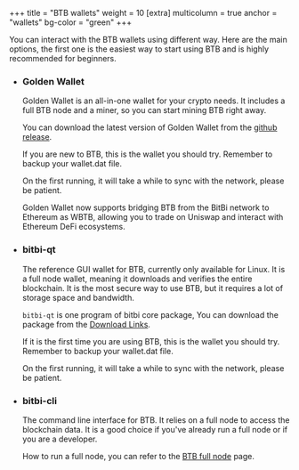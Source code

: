 +++
title = "BTB wallets"
weight = 10
[extra]
multicolumn = true
anchor = "wallets"
bg-color = "green"
+++

You can interact with the BTB wallets using different way. Here are the main options, the first one is the easiest way to start using BTB and is highly recommended for beginners.

* ### Golden Wallet

  Golden Wallet is an all-in-one wallet for your crypto needs. It includes a full BTB node and a miner, so you can start mining BTB right away.

  You can download the latest version of Golden Wallet from the [github release](https://github.com/bitbi-core/golden-wallet/releases).

  If you are new to BTB, this is the wallet you should try. Remember to backup your wallet.dat file.

  On the first running, it will take a while to sync with the network, please be patient.

  Golden Wallet now supports bridging BTB from the BitBi network to Ethereum as WBTB, allowing you to trade on Uniswap and interact with Ethereum DeFi ecosystems.

* ### bitbi-qt

  The reference GUI wallet for BTB, currently only available for Linux.
  It is a full node wallet, meaning it downloads and verifies the entire
  blockchain. It is the most secure way to use BTB, but it requires a lot
  of storage space and bandwidth.

  `bitbi-qt` is one program of bitbi core package,  You can download the package from the [Download Links](/download/bitbi/26.101.0/bitbi-26.101.0-x86_64-linux-gnu.tar.gz). 

  
  If it is the first time you are using BTB, this is the wallet you should try. Remember to backup your wallet.dat file.

  On the first running, it will take a while to sync with the network, please be patient.

* ### bitbi-cli

  The command line interface for BTB. It relies on a full node to access the blockchain data. It is a good choice if you've already run a full node or if you are a developer.

  How to run a full node, you can refer to the [BTB full node](/software/full-node) page.
